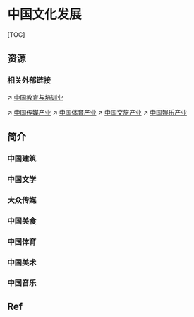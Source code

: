 # 中国文化发展

[TOC]



## 资源
### 相关外部链接
↗ [中国教育与培训业](../中国经济发展/📌%20第三产业/🧑🏽‍🏫%20中国教育与培训业/中国教育与培训业.md)

↗ [中国传媒产业](../中国经济发展/📌%20第三产业/中国大文娱/中国传媒产业/中国传媒产业.md)
↗ [中国体育产业](../中国经济发展/📌%20第三产业/中国大文娱/中国体育产业/中国体育产业.md)
↗ [中国文旅产业](../中国经济发展/📌%20第三产业/中国大文娱/中国文旅产业/中国文旅产业.md)
↗ [中国娱乐产业](../中国经济发展/📌%20第三产业/中国大文娱/中国娱乐产业/中国娱乐产业.md)



## 简介
### 中国建筑


### 中国文学


### 大众传媒


### 中国美食


### 中国体育


### 中国美术


### 中国音乐



## Ref
